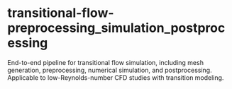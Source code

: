 # transitional-flow-preprocessing_simulation_postprocessing
End-to-end pipeline for transitional flow simulation, including mesh generation, preprocessing, numerical simulation, and postprocessing. Applicable to low-Reynolds-number CFD studies with transition modeling.
